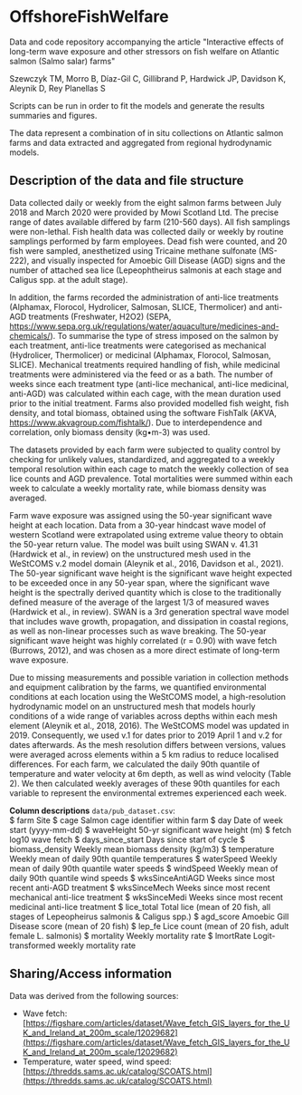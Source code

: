 # OffshoreFishWelfare

Data and code repository accompanying the article "Interactive effects of long-term wave exposure and other stressors on fish welfare on Atlantic salmon (Salmo salar) farms"

Szewczyk TM, Morro B, Díaz-Gil C, Gillibrand P, Hardwick JP, Davidson K, Aleynik D, Rey Planellas S



Scripts can be run in order to fit the models and generate the results summaries and figures.

The data represent a combination of in situ collections on Atlantic salmon farms and data extracted and aggregated from regional hydrodynamic models. 


## Description of the data and file structure

Data collected daily or weekly from the eight salmon farms between July 2018 and March 2020 were provided by Mowi Scotland Ltd. The precise range of dates available differed by farm (210-560 days). All fish samplings were non-lethal. Fish health data was collected daily or weekly by routine samplings performed by farm employees. Dead fish were counted, and 20 fish were sampled, anesthetized using Tricaine methane sulfonate (MS-222), and visually inspected for Amoebic Gill Disease (AGD) signs and the number of attached sea lice (Lepeophtheirus salmonis at each stage and Caligus spp. at the adult stage). 

In addition, the farms recorded the administration of anti-lice treatments (Alphamax, Florocol, Hydrolicer, Salmosan, SLICE, Thermolicer) and anti-AGD treatments (Freshwater, H2O2) (SEPA, https://www.sepa.org.uk/regulations/water/aquaculture/medicines-and-chemicals/). To summarise the type of stress imposed on the salmon by each treatment, anti-lice treatments were categorised as mechanical (Hydrolicer, Thermolicer) or medicinal (Alphamax, Florocol, Salmosan, SLICE). Mechanical treatments required handling of fish, while medicinal treatments were administered via the feed or as a bath. The number of weeks since each treatment type (anti-lice mechanical, anti-lice medicinal, anti-AGD) was calculated within each cage, with the mean duration used prior to the initial treatment. Farms also provided modelled fish weight, fish density, and total biomass, obtained using the software FishTalk (AKVA, https://www.akvagroup.com/fishtalk/). Due to interdependence and correlation, only biomass density (kg•m-3) was used. 

The datasets provided by each farm were subjected to quality control by checking for unlikely values, standardized, and aggregated to a weekly temporal resolution within each cage to match the weekly collection of sea lice counts and AGD prevalence. Total mortalities were summed within each week to calculate a weekly mortality rate, while biomass density was averaged. 

Farm wave exposure was assigned using the 50-year significant wave height at each location. Data from a 30-year hindcast wave model of western Scotland were extrapolated using extreme value theory to obtain the 50-year return value. The model was built using SWAN v. 41.31 (Hardwick et al., in review) on the unstructured mesh used in the WeStCOMS v.2 model domain ​(Aleynik et al., 2016, Davidson et al., 2021)​. The 50-year significant wave height is the significant wave height expected to be exceeded once in any 50-year span, where the significant wave height is the spectrally derived quantity which is close to the traditionally defined measure of the average of the largest 1/3 of measured waves (Hardwick et al., in review). SWAN is a 3rd generation spectral wave model that includes wave growth, propagation, and dissipation in coastal regions, as well as non-linear processes such as wave breaking. The 50-year significant wave height was highly correlated (r = 0.90) with wave fetch ​(Burrows, 2012)​, and was chosen as a more direct estimate of long-term wave exposure.  

Due to missing measurements and possible variation in collection methods and equipment calibration by the farms, we quantified environmental conditions at each location using the WeStCOMS model, a high-resolution hydrodynamic model on an unstructured mesh that models hourly conditions of a wide range of variables across depths within each mesh element ​(Aleynik et al., 2018, 2016)​. The WeStCOMS model was updated in 2019. Consequently, we used v.1 for dates prior to 2019 April 1 and v.2 for dates afterwards. As the mesh resolution differs between versions, values were averaged across elements within a 5 km radius to reduce localised differences. For each farm, we calculated the daily 90th quantile of temperature and water velocity at 6m depth, as well as wind velocity (Table 2). We then calculated weekly averages of these 90th quantiles for each variable to represent the environmental extremes experienced each week. 


**Column descriptions**
`data/pub_dataset.csv`:  
$ farm                 Site
$ cage                  Salmon cage identifier within farm
$ day                  Date of week start (yyyy-mm-dd)
$ waveHeight           50-yr significant wave height (m)
$ fetch                log10 wave fetch
$ days_since_start     Days since start of cycle
$ biomass_density      Weekly mean biomass density (kg/m3)
$ temperature          Weekly mean of daily 90th quantile temperatures
$ waterSpeed           Weekly mean of daily 90th quantile water speeds
$ windSpeed            Weekly mean of daily 90th quantile wind speeds
$ wksSinceAntiAGD      Weeks since most recent anti-AGD treatment
$ wksSinceMech         Weeks since most recent mechanical anti-lice treatment
$ wksSinceMedi         Weeks since most recent medicinal anti-lice treatment
$ lice_total           Total lice (mean of 20 fish, all stages of Lepeopheirus salmonis & Caligus spp.)
$ agd_score            Amoebic Gill Disease score (mean of 20 fish)
$ lep_fe               Lice count (mean of 20 fish, adult female L. salmonis)
$ mortality            Weekly mortality rate
$ lmortRate            Logit-transformed weekly mortality rate



## Sharing/Access information

Data was derived from the following sources:
  * Wave fetch: [https://figshare.com/articles/dataset/Wave_fetch_GIS_layers_for_the_UK_and_Ireland_at_200m_scale/12029682](https://figshare.com/articles/dataset/Wave_fetch_GIS_layers_for_the_UK_and_Ireland_at_200m_scale/12029682)  
  * Temperature, water speed, wind speed: [https://thredds.sams.ac.uk/catalog/SCOATS.html](https://thredds.sams.ac.uk/catalog/SCOATS.html)  


